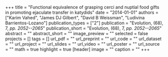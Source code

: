 +++
title = "Functional equivalence of grasping cerci and nuptial food gifts in promoting ejaculate transfer in katydids"
date = "2014-01-01"
authors = ["Karim Vahed", "James DJ Gilbert", "David B Weissman", "Ludivina Barrientos-Lozano"]
publication_types = ["2"]
publication = "Evolution, (68), 7, _pp. 2052--2065_"
publication_short = "Evolution, (68), 7, _pp. 2052--2065_"
abstract = ""
abstract_short = ""
image_preview = ""
selected = false
projects = []
tags = []
url_pdf = ""
url_preprint = ""
url_code = ""
url_dataset = ""
url_project = ""
url_slides = ""
url_video = ""
url_poster = ""
url_source = ""
math = true
highlight = true
[header]
image = ""
caption = ""
+++
